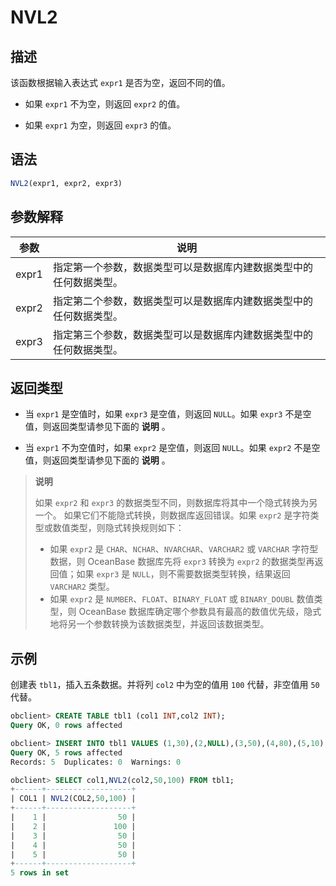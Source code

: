 # NVL2

## 描述

该函数根据输入表达式 `expr1` 是否为空，返回不同的值。

* 如果 `expr1` 不为空，则返回 `expr2` 的值。

* 如果 `expr1` 为空，则返回 `expr3` 的值。

## 语法

```sql
NVL2(expr1, expr2, expr3)
```

## 参数解释

|  参数   |                说明                 |
|-------|-----------------------------------|
| expr1 | 指定第一个参数，数据类型可以是数据库内建数据类型中的任何数据类型。 |
| expr2 | 指定第二个参数，数据类型可以是数据库内建数据类型中的任何数据类型。 |
| expr3 | 指定第三个参数，数据类型可以是数据库内建数据类型中的任何数据类型。 |

## 返回类型

* 当 `expr1` 是空值时，如果 `expr3` 是空值，则返回 `NULL`。如果 `expr3` 不是空值，则返回类型请参见下面的 **说明** 。

* 当 `expr1` 不为空值时，如果 `expr2` 是空值，则返回 `NULL`。如果 `expr2` 不是空值，则返回类型请参见下面的 **说明** 。

>**说明**
>
>如果 `expr2` 和 `expr3` 的数据类型不同，则数据库将其中一个隐式转换为另一个。 如果它们不能隐式转换，则数据库返回错误。如果 `expr2` 是字符类型或数值类型，则隐式转换规则如下：
>
>* 如果 `expr2` 是 `CHAR`、`NCHAR`、`NVARCHAR`、`VARCHAR2` 或 `VARCHAR` 字符型数据，则 OceanBase 数据库先将 `expr3` 转换为 `expr2` 的数据类型再返回值；如果 `expr3` 是 `NULL`，则不需要数据类型转换，结果返回 `VARCHAR2` 类型。
>* 如果 `expr2` 是 `NUMBER`、`FLOAT`、`BINARY_FLOAT` 或 `BINARY_DOUBL` 数值类型，则 OceanBase 数据库确定哪个参数具有最高的数值优先级，隐式地将另一个参数转换为该数据类型，并返回该数据类型。

## 示例

创建表 `tbl1`，插入五条数据。并将列 `col2` 中为空的值用 `100` 代替，非空值用 `50` 代替。

```sql
obclient> CREATE TABLE tbl1 (col1 INT,col2 INT);
Query OK, 0 rows affected

obclient> INSERT INTO tbl1 VALUES (1,30),(2,NULL),(3,50),(4,80),(5,10);
Query OK, 5 rows affected
Records: 5  Duplicates: 0  Warnings: 0

obclient> SELECT col1,NVL2(col2,50,100) FROM tbl1;
+------+-------------------+
| COL1 | NVL2(COL2,50,100) |
+------+-------------------+
|    1 |                50 |
|    2 |               100 |
|    3 |                50 |
|    4 |                50 |
|    5 |                50 |
+------+-------------------+
5 rows in set
```
